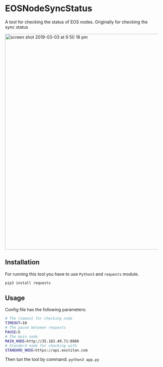 # EOSNodeSyncStatus
A tool for checking the status of EOS nodes. Originally for checking the sync status

<img width="711" alt="screen shot 2019-03-03 at 9 50 18 pm" src="https://user-images.githubusercontent.com/2269864/53707914-fac96180-3dfe-11e9-8bf1-06ee72d7e3d1.png">

## Installation
For running this tool you have to use `Python3` and `requests` module.
```python
pip3 install requests
```

## Usage
Config file has the following parameters:
```bash
# The timeout for checking node
TIMEOUT=10
# The pause between requests
PAUSE=5
# The main node
MAIN_NODE=http://35.183.49.71:8888
# Standard node for checking with
STANDARD_NODE=https://api.eostitan.com
```
Then tun the tool by command: `python3 app.py`
